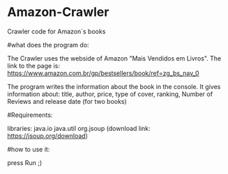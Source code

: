 # Amazon-Crawler
Crawler code for Amazon´s books


#what does the program do:

The Crawler uses the webside of Amazon "Mais Vendidos em Livros".
The link to the page is: https://www.amazon.com.br/gp/bestsellers/book/ref=zg_bs_nav_0

The program writes the information about the book in the console.
It gives information about: title, author, price, type of cover, ranking, Number of Reviews and release date (for two books)


#Requirements:

libraries: 
java.io
java.util
org.jsoup (download link: https://jsoup.org/download)


#how to use it:

press Run ;)




